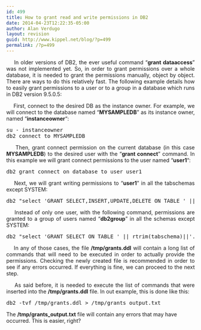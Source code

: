 ```yaml
---
id: 499
title: How to grant read and write permissions in DB2
date: 2014-04-23T12:22:35-05:00
author: Alan Verdugo
layout: revision
guid: http://www.kippel.net/blog/?p=499
permalink: /?p=499
---
```

<p style="text-align: justify;">
      In older versions of DB2, the ever useful command &#8220;<strong>grant dataaccess</strong>&#8221; was not implemented yet. So, in order to grant permissions over a whole database, it is needed to grant the permissions manually, object by object. There are ways to do this relatively fast. The following example details how to easily grant permissions to a user or to a group in a database which runs in DB2 version 9.5.0.5:
</p>

<p style="text-align: justify;">
      First, connect to the desired DB as the instance owner. For example, we will connect to the database named &#8220;<strong>MYSAMPLEDB</strong>&#8221; as its instance owner, named &#8220;<strong>instanceowner</strong>&#8220;:
</p>

<pre class="theme:solarized-dark font:ubuntu-mono nums:false wrap:true lang:sh decode:true">su - instanceowner
db2 connect to MYSAMPLEDB
</pre>

<p style="text-align: justify;">
      Then, grant connect permission on the current database (in this case <strong>MYSAMPLEDB</strong>) to the desired user with the &#8220;<strong>grant connect</strong>&#8221; command. In this example we will grant connect permissions to the user named &#8220;<strong>user1</strong>&#8220;:
</p>

<pre class="theme:solarized-dark font:ubuntu-mono nums:false wrap:true lang:sh decode:true">db2 grant connect on database to user user1</pre>

<p style="text-align: justify;">
      Next, we will grant writing permissions to &#8220;<strong>user1</strong>&#8221; in all the tabschemas except SYSTEM:
</p>

<pre class="theme:solarized-dark font:ubuntu-mono nums:false wrap:true lang:sh decode:true">db2 "select 'GRANT SELECT,INSERT,UPDATE,DELETE ON TABLE ' || rtrim(tabschema)||'.'|| rtrim(TABNAME) || '  TO USER user1;' from syscat.tables where tabschema not like '%SYS%' " &gt; /tmp/grants.ddl</pre>

<p style="text-align: justify;">
      Instead of only one user, with the following command, permissions are granted to a group of users named &#8220;<strong>db2group</strong>&#8221; in all the schemas except SYSTEM:
</p>

<pre class="theme:solarized-dark font:ubuntu-mono nums:false wrap:true lang:sh decode:true">db2 "select 'GRANT SELECT ON TABLE ' || rtrim(tabschema)||'.'|| rtrim(TABNAME) || '  TO GROUP db2group;' from syscat.tables where tabschema not like '%SYS%' " &gt; /tmp/grants.ddl</pre>

<p style="text-align: justify;">
      In any of those cases, the file <strong>/tmp/grants.ddl</strong> will contain a long list of commands that will need to be executed in order to actually provide the permissions. Checking the newly created file is recommended in order to see if any errors occurred. If everything is fine, we can proceed to the next step.
</p>

<p style="text-align: justify;">
      As said before, it is needed to execute the list of commands that were inserted into the <strong>/tmp/grants.ddl</strong> file. In out example, this is done like this:
</p>

<pre class="theme:solarized-dark font:ubuntu-mono nums:false wrap:true lang:sh decode:true">db2 -tvf /tmp/grants.ddl &gt; /tmp/grants_output.txt</pre>

The **/tmp/grants_output.txt** file will contain any errors that may have occurred. This is easier, right?